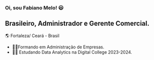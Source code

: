 ### Oi, sou Fabiano Melo! :smiley:
## Brasileiro, Administrador e Gerente Comercial.

:earth_americas: Fortaleza/ Ceará - Brasil 
* :student:Formando em Administração de Empresas.
* :technologist: Estudando Data Analytics na Digital College 2023-2024.


<!--
**fabianopmelo/fabianopmelo** is a ✨ _special_ ✨ repository because its `README.md` (this file) appears on your GitHub profile.

Here are some ideas to get you started:

- 🔭 I’m currently working on ...
- 🌱 I’m currently learning ...
- 👯 I’m looking to collaborate on ...
- 🤔 I’m looking for help with ...
- 💬 Ask me about ...
- 📫 How to reach me: ...
- 😄 Pronouns: ...
- ⚡ Fun fact: ...
-->
